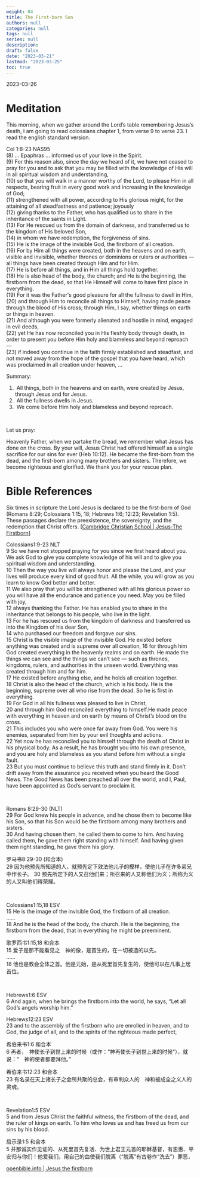 ```yaml
---
weight: 04
title: The First-born Son
authors: null
categories: null
tags: null
series: null
description: 
draft: false
date: "2023-03-21"
lastmod: "2023-03-25"
toc: true
---
```


2023-03-26
<!--more-->

# Meditation

This morning, when we gather around the Lord’s table remembering Jesus’s death, I am going to read colossians chapter 1, from verse 9 to verse 23. I read the english standard version.

<div class = "quote">

Col 1:8-23 NAS95  
(8)  ... Epaphras ... informed us of your love in the Spirit.  
(9)  For this reason also, since the day we heard of it, we have not ceased to pray for you and to ask that you may be filled with the knowledge of His will in all spiritual wisdom and understanding,  
(10)  so that you will walk in a manner worthy of the Lord, to please Him in all respects, bearing fruit in every good work and increasing in the knowledge of God;  
(11)  strengthened with all power, according to His glorious might, for the attaining of all steadfastness and patience; joyously  
(12)  giving thanks to the Father, who has qualified us to share in the inheritance of the saints in Light.  
(13)  For He rescued us from the domain of darkness, and transferred us to the kingdom of His beloved Son,  
(14)  in whom we have redemption, the forgiveness of sins.  
(15)  He is the image of the invisible God, the firstborn of all creation.  
(16)  For by Him all things were created, both in the heavens and on earth, visible and invisible, whether thrones or dominions or rulers or authorities — all things have been created through Him and for Him.  
(17)  He is before all things, and in Him all things hold together.  
(18)  He is also head of the body, the church; and He is the beginning, the firstborn from the dead, so that He Himself will come to have first place in everything.  
(19)  For it was the Father's good pleasure for all the fullness to dwell in Him,  
(20)  and through Him to reconcile all things to Himself, having made peace through the blood of His cross; through Him, I say, whether things on earth or things in heaven.  
(21)  And although you were formerly alienated and hostile in mind, engaged in evil deeds,  
(22)  yet He has now reconciled you in His fleshly body through death, in order to present you before Him holy and blameless and beyond reproach —  
(23)  if indeed you continue in the faith firmly established and steadfast, and not moved away from the hope of the gospel that you have heard, which was proclaimed in all creation under heaven, ...  

</div>
Summary:  
<ol>
<li>&nbsp;All things, both in  the heavens and on earth, were created by Jesus, through Jesus and for Jesus.
</li>
<li>&nbsp;All the fullness dwells in Jesus.
</li>  
<li>&nbsp;We come before Him holy and blameless and beyond reproach.
</li>
</ol>

<br>

Let us pray:

Heavenly Father, when we partake the bread, we remember what Jesus has done on the cross.  By your will, Jesus Christ had offered himself as a single sacrifice for our sins for ever (Heb 10:12).  He became the first-born from the dead, and the first-born among many brothers and sisters.  Therefore, we become righteous and glorified.  We thank you for your rescue plan.






# Bible References
Six times in scripture the Lord Jesus is declared to be the first-born of God (Romans 8:29; Colossians 1:15, 18; Hebrews 1:6; 12:23; Revelation 1:5). These passages declare the preexistence, the sovereignty, and the redemption that Christ offers.
[<a href = "https://ccslancers.com/blog/2015/10/19/jesus-the-firstborn/" target="_blank" rel="noopener noreferrer">Cambridge Christian School | Jesus-The Firstborn</a>]

<div class = "quote">

‪Colossians‬1:9-23 NLT  
9 So we have not stopped praying for you since we first heard about you. We ask God to give you complete knowledge of his will and to give you spiritual wisdom and understanding.   
10 Then the way you live will always honor and please the Lord, and your lives will produce every kind of good fruit. All the while, you will grow as you learn to know God better and better.  
11 We also pray that you will be strengthened with all his glorious power so you will have all the endurance and patience you need. May you be filled with joy,   
12 always thanking the Father. He has enabled you to share in the inheritance that belongs to his people, who live in the light.   
13 For he has rescued us from the kingdom of darkness and transferred us into the Kingdom of his dear Son,   
14 who purchased our freedom and forgave our sins.  
15 Christ is the visible image of the invisible God. He existed before anything was created and is supreme over all creation,
16 for through him God created everything in the heavenly realms and on earth. He made the things we can see and the things we can’t see — such as thrones, kingdoms, rulers, and authorities in the unseen world. Everything was created through him and for him.  
17 He existed before anything else, and he holds all creation together.  
18 Christ is also the head of the church, which is his body. He is the beginning, supreme over all who rise from the dead. So he is first in everything.  
19 For God in all his fullness was pleased to live in Christ,  
20 and through him God reconciled everything to himself.He made peace with everything in heaven and on earth by means of Christ’s blood on the cross.  
21 This includes you who were once far away from God. You were his enemies, separated from him by your evil thoughts and actions.   
22 Yet now he has reconciled you to himself through the death of Christ in his physical body. As a result, he has brought you into his own presence, and you are holy and blameless as you stand before him without a single fault.  
23 But you must continue to believe this truth and stand firmly in it. Don’t drift away from the assurance you received when you heard the Good News. The Good News has been preached all over the world, and I, Paul, have been appointed as God’s servant to proclaim it.  
</div>

<br>
<div class = "quote">

Romans 8:29-30 (NLT)   
29 For God knew his people in advance, and he chose them to become like his Son, so that his Son would be the firstborn among many brothers and sisters.  
30 And having chosen them, he called them to come to him. And having called them, he gave them right standing with himself. And having given them right standing, he gave them his glory.

‪罗马书‬8:29-30 (和合本)  
29 因为他预先所知道的人，就预先定下效法他儿子的模样，使他儿子在许多弟兄中作长子。 
30 预先所定下的人又召他们来；所召来的人又称他们为义；所称为义的人又叫他们得荣耀。
</div>

<br>
<div class = "quote">

‪Colossians‬1:15,18 ESV  
15 He is the image of the invisible God, the firstborn of all creation.<br>……<br>18 And he is the head of the body, the church. He is the beginning, the firstborn from the dead, that in everything he might be preeminent.

‪歌罗西书‬1:15,18 和合本  
15 爱子是那不能看见之　神的像，是首生的，在一切被造的以先。<br>……<br>18 他也是教会全体之首。他是元始，是从死里首先复生的，使他可以在凡事上居首位。
</div>

<br>
<div class = "quote">

‪Hebrews‬1:6 ESV  
6 And again, when he brings the firstborn into the world, he says, “Let all God’s angels worship him.”  

‪Hebrews‬12:23 ESV   
23 and to the assembly of the firstborn who are enrolled in heaven, and to God, the judge of all, and to the spirits of the righteous made perfect,

‪希伯来书‬1:6 和合本  
6 再者，　神使长子到世上来的时候（或作：“神再使长子到世上来的时候”），就说：“　神的使者都要拜他。”  

‪希伯来书‬12:23 和合本  
23 有名录在天上诸长子之会所共聚的总会，有审判众人的　神和被成全之义人的灵魂，
</div>

<br>
<div class = "quote">

‪Revelation‬1:5 ESV  
5 and from Jesus Christ the faithful witness, the firstborn of the dead, and the ruler of kings on earth. To him who loves us and has freed us from our sins by his blood.

‪启示录‬1:5 和合本  
5 并那诚实作见证的、从死里首先复活、为世上君王元首的耶稣基督，有恩惠、平安归与你们！他爱我们，用自己的血使我们脱离（“脱离”有古卷作“洗去”）罪恶，
</div>

<a href = "https://www.openbible.info/topics/jesus_the_firstborn" target="_blank" rel="noopener noreferrer">openbible.info | Jesus the firstborn</a>



